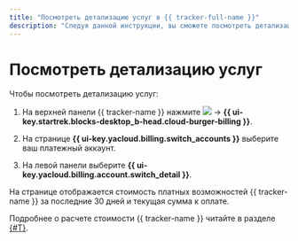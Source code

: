 ```yaml
---
title: "Посмотреть детализацию услуг в {{ tracker-full-name }}"
description: "Следуя данной инструкции, вы сможете посмотреть детализацию услуг." 
---
```


# Посмотреть детализацию услуг

Чтобы посмотреть детализацию услуг:

1. На верхней панели {{ tracker-name }} нажмите ![](../_assets/tracker/tracker-burger.png) → **{{ ui-key.startrek.blocks-desktop_b-head.cloud-burger-billing }}**.

1. На странице **{{ ui-key.yacloud.billing.switch_accounts }}** выберите ваш платежный аккаунт.  

1. На левой панели выберите **{{ ui-key.yacloud.billing.account.switch_detail }}**.
 
На странице отображается стоимость платных возможностей {{ tracker-name }} за последние 30 дней	и текущая сумма к оплате.

Подробнее о расчете стоимости {{ tracker-name }} читайте в разделе [{#T}](pricing.md#sec_calculate).